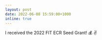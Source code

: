 ```yaml
---
layout: post
date: 2022-06-08 15:59:00+1000
inline: true
---
```


I received the 2022 FIT ECR Seed Grant! :moneybag: :v:
